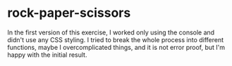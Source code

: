 # rock-paper-scissors

In the first version of this exercise, I worked only using the console and didn't use any CSS styling. I tried to break the whole process into different functions, maybe I overcomplicated things, and it is not error proof, but I'm happy with the initial result.
